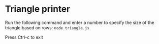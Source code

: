 # Triangle printer

Run the following command and enter a number to specify the size of the triangle based on rows:
`node triangle.js`

Press Ctrl-c to exit
